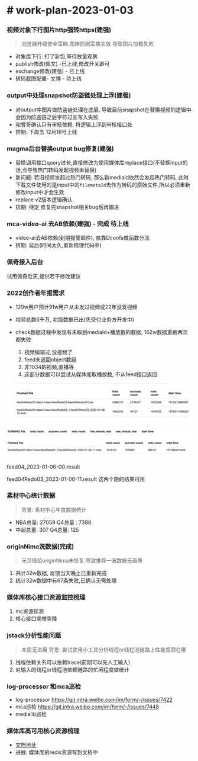 # # work-plan-2023-01-03

### 视频对象下行图片http强转https(建强)
> 浏览器升级安全策略,图床防刷策略失效 导致图片加载失败
* 对象库下行: 打了新包,等待放量观察
* publish修改(佩文) -已上线,修改开关即可
* exchange修改(建强) - 已上线
* 转码截图配置- 文博 - 待上线


### output中处理snapshot防盗链处理上浮(建强)

* 对output中图片做防盗链处理在底层, 导致目前snapshot在替换视频的逻辑中会因为防盗链之后字符过长写入失败
* 和曾哥确认只有审核依赖, 将逻辑上浮到审核接口处
* 排期: 下周五 12月16号上线

###  magma后台替换output bug修复(建强)
* 替换调用接口query过长,直接修改为使用媒体库replace接口(不替换input的话,会导致热门转码发起视频未替换)
* 新问题: 若旧视频发起过热门转码, 那么新mediaId依然会发起热门转码, 此时下载文件使用的是input中的`filemetaId`去作为转码的原始文件,所以必须重新修改input中才会生效
* replace v2版本逻辑确认
* 排期: 待定 修复完snapshot相关bug后再跟进

###  mca-video-ai 去AB依赖(建强) - 完成 待上线
 * video-ai去AB依赖(到期报警邮件), 依靠Dconfs做函数分流
 * 排期: 延后(时间太久,重新梳理代码中)

### 佩奇接入后台

试用佩奇后天,提供若干修改建议

### 2022创作者年报需求
- 129w用户预计91w用户从未发过视频或22年没发视频
- 视频总数6千万, 初版数据已出(先交付业务方开发中)
- check数据过程中发现有未取到mediaId+播放数的数据, 162w数据重跑两次都失败
    1. 视频编辑过,没视频了
    2. feed未返回object数组
    3. 非1034的视频,直播等
    4. 这部分数据可以尝试从媒体库取播放数, 不从feed接口返回

    
    ![](media/16727270249611/16729847269239.jpg)

![](media/16727270249611/16729886835961.jpg)


feed04_2023-01-06-00.result

feed04Redo03_2023-01-06-11.result  这两个跑的结果可用






### 素材中心统计数据
> 背景: 素材中心年度数据统计

- NBA总量: 27059  Q4总量 : 7388
- 中超总量: 307 Q4总量: 125

### originNima洗数据(完成)
> 元旦降级originNima未恢复,导致推荐一波数据无画质
1. 共计32w数据, 反馈当天晚上已重新完成
2. 统计32w数据中有67条失败,已确认无需处理


### 媒体库核心接口资源监控梳理

1. mc资源探测
2. 核心接口突增突降

### jstack分析性能问题
> 本周无进展
> 背景: 尝试使用小工具分析线程or线程池链路上性能瓶颈在哪

1. 线程依赖关系可以依赖trace(前期可以先人工输入)
2. 对输入的线程or线程池依赖链路的忙闲程度做统计

### log-processor 和mca巡检
* log-processor https://git.intra.weibo.com/im/form/-/issues/7422
* mca巡检  https://git.intra.weibo.com/im/form/-/issues/7448
* medialib巡检  

###  媒体库高可用核心资源梳理  
* [文档地址](https://wiki.api.weibo.com/zh/weibo_rd/weibo_rd_video/%E8%A7%86%E9%A2%91%E4%B8%AD%E5%8F%B0/wiki/%E4%B8%AD%E5%8F%B0%E6%A0%B8%E5%BF%83%E8%B5%84%E6%BA%90%E6%A2%B3%E7%90%86)
* 进展: 媒体库的redis资源写到文档中


